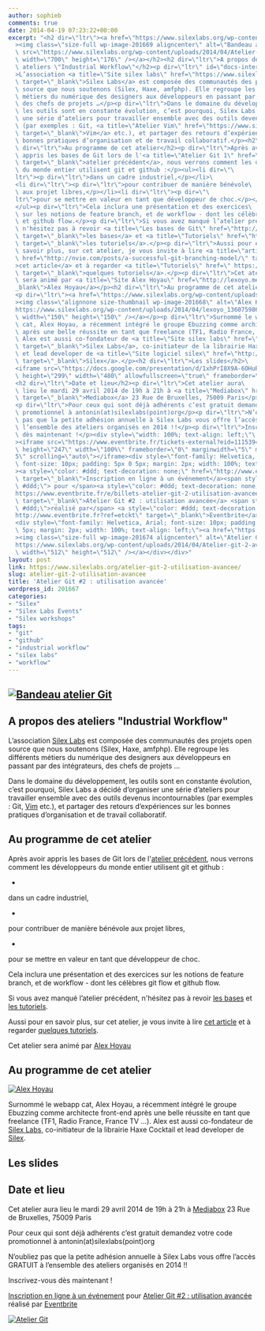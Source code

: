 ```yaml
---
author: sophieb
comments: true
date: 2014-04-19 07:23:22+00:00
excerpt: "<h2 dir=\"ltr\"><a href=\"https://www.silexlabs.org/wp-content/uploads/2014/04/Atelier-Git-2-avril2014.png\"\
  ><img class=\"size-full wp-image-201669 aligncenter\" alt=\"Bandeau atelier Git\"\
  \ src=\"https://www.silexlabs.org/wp-content/uploads/2014/04/Atelier-Git-2-avril2014.png\"\
  \ width=\"700\" height=\"176\" /></a></h2><h2 dir=\"ltr\">A propos des\
  \ ateliers \"Industrial Workflow\"</h2><p dir=\"ltr\" id=\"docs-internal-guid-51ad039c-1d97-5bf0-8ab9-a4829f93b773\"\
  >L’association <a title=\"Site silex labs\" href=\"https://www.silexlabs.org/\"\
  \ target=\"_blank\">Silex Labs</a> est composée des communautés des projets open\
  \ source que nous soutenons (Silex, Haxe, amfphp). Elle regroupe les différents\
  \ métiers du numérique des designers aux développeurs en passant par des intégrateurs,\
  \ des chefs de projets …</p><p dir=\"ltr\">Dans le domaine du développement,\
  \ les outils sont en constante évolution, c’est pourquoi, Silex Labs a décidé d’organiser\
  \ une série d’ateliers pour travailler ensemble avec des outils devenus incontournables\
  \ (par exemples : Git, <a title=\"Atelier Vim\" href=\"https://www.silexlabs.org/201656/silex/atelier-vim-initiation/\"\
  \ target=\"_blank\">Vim</a> etc.), et partager des retours d’expériences sur les\
  \ bonnes pratiques d’organisation et de travail collaboratif.</p><h2\
  \ dir=\"ltr\">Au programme de cet atelier</h2><p dir=\"ltr\">Après avoir\
  \ appris les bases de Git lors de l'<a title=\"Atelier Git 1\" href=\"https://www.silexlabs.org/201107/the-blog/atelier-dinitiation-a-git-push-toi-de-la-que-je-my-merge/\"\
  \ target=\"_blank\">atelier précédent</a>, nous verrons comment les développeurs\
  \ du monde entier utilisent git et github :</p><ul><li dir=\"\
  ltr\"><p dir=\"ltr\">dans un cadre industriel,</p></li>\
  <li dir=\"ltr\"><p dir=\"ltr\">pour contribuer de manière bénévole\
  \ aux projet libres,</p></li><li dir=\"ltr\"><p dir=\"\
  ltr\">pour se mettre en valeur en tant que développeur de choc.</p></li>\
  </ul><p dir=\"ltr\">Cela inclura une présentation et des exercices\
  \ sur les notions de feature branch, et de workflow - dont les célèbres git flow\
  \ et github flow.</p><p dir=\"ltr\">Si vous avez manqué l’atelier précédent,\
  \ n'hésitez pas à revoir <a title=\"Les bases de Git\" href=\"http://fr.openclassrooms.com/informatique/cours/gerez-vos-codes-source-avec-git\"\
  \ target=\"_blank\">les bases</a> et <a title=\"Tutoriels\" href=\"http://try.github.io/\"\
  \ target=\"_blank\">les tutoriels</a>.</p><p dir=\"ltr\">Aussi pour en\
  \ savoir plus, sur cet atelier, je vous invite à lire <a title=\"article sur Git\"\
  \ href=\"http://nvie.com/posts/a-successful-git-branching-model/\" target=\"_blank\"\
  >cet article</a> et à regarder <a title=\"Tutoriels\" href=\" https://www.atlassian.com/git/workflows\"\
  \ target=\"_blank\">quelques tutoriels</a>.</p><p dir=\"ltr\">Cet atelier\
  \ sera animé par <a title=\"Site Alex Hoyau\" href=\"http://lexoyo.me\" target=\"\
  _blank\">Alex Hoyau</a></p><h2 dir=\"ltr\">Au programme de cet atelier</h2>\
  <p dir=\"ltr\"><a href=\"https://www.silexlabs.org/wp-content/uploads/2014/04/lexoyo_1360759868_79.jpg\"\
  ><img class=\"alignnone size-thumbnail wp-image-201668\" alt=\"Alex Hoyau\" src=\"\
  https://www.silexlabs.org/wp-content/uploads/2014/04/lexoyo_1360759868_79-150x150.jpg\"\
  \ width=\"150\" height=\"150\" /></a></p><p dir=\"ltr\">Surnommé le webapp\
  \ cat, Alex Hoyau, a récemment intégré le groupe Ebuzzing comme architecte front-end\
  \ après une belle réussite en tant que freelance (TF1, Radio France, France TV ...).\
  \ Alex est aussi co-fondateur de <a title=\"Site silex labs\" href=\"https://www.silexlabs.org/\"\
  \ target=\"_blank\">Silex Labs</a>, co-initiateur de la librairie Haxe Cocktail\
  \ et lead developer de <a title=\"Site logiciel silex\" href=\"http://www.silex.me/\"\
  \ target=\"_blank\">Silex</a>.</p><h2 dir=\"ltr\">Les slides</h2>\
  <iframe src=\"https://docs.google.com/presentation/d/1xhPrI8X9A-6OHuRzaCOSbP1wa8uqPKF6wArfL_1oOq0/embed?start=false&amp;loop=false&amp;delayms=3000\"\
  \ height=\"299\" width=\"480\" allowfullscreen=\"true\" frameborder=\"0\"></iframe>\
  <h2 dir=\"ltr\">Date et lieu</h2><p dir=\"ltr\">Cet atelier aura\
  \ lieu le mardi 29 avril 2014 de 19h à 21h à <a title=\"Mediabox\" href=\"http://www.mediabox.fr/\"\
  \ target=\"_blank\">Mediabox</a> 23 Rue de Bruxelles, 75009 Paris</p>\
  <p dir=\"ltr\">Pour ceux qui sont déjà adhérents c’est gratuit demandez votre code\
  \ promotionnel à antonin(at)silexlabs(point)org</p><p dir=\"ltr\">N’oubliez\
  \ pas que la petite adhésion annuelle à Silex Labs vous offre l’accès GRATUIT à\
  \ l’ensemble des ateliers organisés en 2014 !!</p><p dir=\"ltr\">Inscrivez-vous\
  \ dès maintenant !</p><div style=\"width: 100%; text-align: left;\"\
  ><iframe src=\"https://www.eventbrite.fr/tickets-external?eid=11153946755&amp;ref=etckt\"\
  \ height=\"247\" width=\"100%\" frameborder=\"0\" marginwidth=\"5\" marginheight=\"\
  5\" scrolling=\"auto\"></iframe><div style=\"font-family: Helvetica, Arial;\
  \ font-size: 10px; padding: 5px 0 5px; margin: 2px; width: 100%; text-align: left;\"\
  ><a style=\"color: #ddd; text-decoration: none;\" href=\"http://www.eventbrite.fr/r/etckt\"\
  \ target=\"_blank\">Inscription en ligne à un événement</a><span style=\"color:\
  \ #ddd;\"> pour </span><a style=\"color: #ddd; text-decoration: none;\" href=\"\
  https://www.eventbrite.fr/e/billets-atelier-git-2-utilisation-avancee-11153946755?ref=etckt\"\
  \ target=\"_blank\">Atelier Git #2 : utilisation avancée</a> <span style=\"color:\
  \ #ddd;\">réalisé par</span> <a style=\"color: #ddd; text-decoration: none;\" href=\"\
  http://www.eventbrite.fr?ref=etckt\" target=\"_blank\">Eventbrite</a></div>\
  <div style=\"font-family: Helvetica, Arial; font-size: 10px; padding: 5px 0\
  \ 5px; margin: 2px; width: 100%; text-align: left;\"><a href=\"https://www.silexlabs.org/wp-content/uploads/2014/04/Atelier-git-2-avril2014-carre.png\"\
  ><img class=\"size-full wp-image-201674 aligncenter\" alt=\"Atelier Git\" src=\"\
  https://www.silexlabs.org/wp-content/uploads/2014/04/Atelier-git-2-avril2014-carre.png\"\
  \ width=\"512\" height=\"512\" /></a></div></div>"
layout: post
link: https://www.silexlabs.org/atelier-git-2-utilisation-avancee/
slug: atelier-git-2-utilisation-avancee
title: 'Atelier Git #2 : utilisation avancée'
wordpress_id: 201667
categories:
- "Silex"
- "Silex Labs Events"
- "Silex workshops"
tags:
- "git"
- "github"
- "industrial workflow"
- "silex labs"
- "workflow"
---
```


## [![Bandeau atelier Git](https://www.silexlabs.org/wp-content/uploads/2014/04/Atelier-Git-2-avril2014.png)](https://www.silexlabs.org/wp-content/uploads/2014/04/Atelier-Git-2-avril2014.png)




## A propos des ateliers "Industrial Workflow"




L’association [Silex Labs](https://www.silexlabs.org/) est composée des communautés des projets open source que nous soutenons (Silex, Haxe, amfphp). Elle regroupe les différents métiers du numérique des designers aux développeurs en passant par des intégrateurs, des chefs de projets …




Dans le domaine du développement, les outils sont en constante évolution, c’est pourquoi, Silex Labs a décidé d’organiser une série d’ateliers pour travailler ensemble avec des outils devenus incontournables (par exemples : Git, [Vim](https://www.silexlabs.org/201656/silex/atelier-vim-initiation/) etc.), et partager des retours d’expériences sur les bonnes pratiques d’organisation et de travail collaboratif.





## Au programme de cet atelier




Après avoir appris les bases de Git lors de l'[atelier précédent](https://www.silexlabs.org/201107/the-blog/atelier-dinitiation-a-git-push-toi-de-la-que-je-my-merge/), nous verrons comment les développeurs du monde entier utilisent git et github :







  *


dans un cadre industriel,





  *


pour contribuer de manière bénévole aux projet libres,





  *


pour se mettre en valeur en tant que développeur de choc.







Cela inclura une présentation et des exercices sur les notions de feature branch, et de workflow - dont les célèbres git flow et github flow.




Si vous avez manqué l’atelier précédent, n'hésitez pas à revoir [les bases](http://fr.openclassrooms.com/informatique/cours/gerez-vos-codes-source-avec-git) et [les tutoriels](http://try.github.io/).




Aussi pour en savoir plus, sur cet atelier, je vous invite à lire [cet article](http://nvie.com/posts/a-successful-git-branching-model/) et à regarder [quelques tutoriels]( https://www.atlassian.com/git/workflows).




Cet atelier sera animé par [Alex Hoyau](http://lexoyo.me)





## Au programme de cet atelier




[![Alex Hoyau](https://www.silexlabs.org/wp-content/uploads/2014/04/lexoyo_1360759868_79-150x150.jpg)](https://www.silexlabs.org/wp-content/uploads/2014/04/lexoyo_1360759868_79.jpg)




Surnommé le webapp cat, Alex Hoyau, a récemment intégré le groupe Ebuzzing comme architecte front-end après une belle réussite en tant que freelance (TF1, Radio France, France TV ...). Alex est aussi co-fondateur de [Silex Labs](https://www.silexlabs.org/), co-initiateur de la librairie Haxe Cocktail et lead developer de [Silex](http://www.silex.me/).





## Les slides





## Date et lieu




Cet atelier aura lieu le mardi 29 avril 2014 de 19h à 21h à [Mediabox](http://www.mediabox.fr/) 23 Rue de Bruxelles, 75009 Paris




Pour ceux qui sont déjà adhérents c’est gratuit demandez votre code promotionnel à antonin(at)silexlabs(point)org




N’oubliez pas que la petite adhésion annuelle à Silex Labs vous offre l’accès GRATUIT à l’ensemble des ateliers organisés en 2014 !!




Inscrivez-vous dès maintenant !










[Inscription en ligne à un événement](http://www.eventbrite.fr/r/etckt) pour [Atelier Git #2 : utilisation avancée](https://www.eventbrite.fr/e/billets-atelier-git-2-utilisation-avancee-11153946755?ref=etckt) réalisé par [Eventbrite](http://www.eventbrite.fr?ref=etckt)




[![Atelier Git](https://www.silexlabs.org/wp-content/uploads/2014/04/Atelier-git-2-avril2014-carre.png)](https://www.silexlabs.org/wp-content/uploads/2014/04/Atelier-git-2-avril2014-carre.png)



